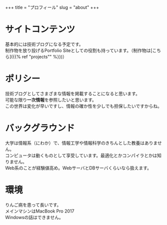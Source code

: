 +++
title = "プロフィール"
slug = "about"
+++

# サイトコンテンツ  
基本的には技術ブログになる予定です。  
制作物を放り投げるPortfolio Siteとしての役割も持っています。（制作物は[こちら]({{% ref "projects"" %}})）  

# ポリシー  
技術ブログとしてさまざまな情報を掲載することになると思います。  
可能な限り**一次情報**を参照したいと思います。  
この世界は変化が早いですし、情報の確か性を少しでも担保したいですからね。  

# バックグラウンド  
大学は情報系（にわか）で、情報工学や情報科学のきちんとした教養はありません。  
コンピュータは動くものとして享受しています。最適化とかコンパイラとかは知りません。  
Web系のことが経験値高め。WebサーバとDBサーバくらいなら扱えます。  

# 環境  
りんご病を患って長いです。  
メインマシンはMacBook Pro 2017  
Windowsの話はできません。  